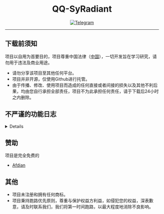 <div align="center">
    <h1> QQ-SyRadiant </h1>

[![Telegram](https://img.shields.io/static/v1?label=Telegram&message=Channel&color=0088cc)](https://t.me/+fRaOECIYFeg2NGE1)

</div>

---

## 下载前须知
项目以自用为首要目的，项目尊重中国法律（[中国](https://baike.baidu.com/item/%E4%B8%AD%E5%8D%8E%E4%BA%BA%E6%B0%91%E5%85%B1%E5%92%8C%E5%9B%BD/106554)），一切开发旨在学习研究，请勿用于违法及商业用途。
- 请勿分享该项目至其他任何平台。
- 项目并非开源，仅使用Github进行托管。
- 由于传播、修改、使用项目而造成的任何直接或者间接的损失以及其他不利后果，均由您自行承担全部责任，项目不为此承担任何责任，请于下载后24小时之内删除。

## 不严谨的功能日志

<details>

项目共存储三个版本的APK，你可以在[Releases](https://github.com/Nekozuka-Hibiki/QQ-SyRadiant/releases)找到。

它们被加密在压缩包内，这是为了防止滥用，获取密钥是完全免费的，你可以在Telegram 频道中自行寻找。

项目使用开源 Xposed 模块实现大部分功能。

使用列表：

- [QAuxiliary](https://github.com/cinit/QAuxiliary)

| 版本 | Full | Plus | Lite |
|------|------|------|------|
| 修改 | 否 | 是 | 是 |
| 模块 | 有 | 有 | 无 |

Full：

- QQ官方APK使用Lspatch注入模块。

Plus：

- 删除UE4等so库。
- 删除Assets与R使用频次非常低的资源和引用；具体为：地图、直播、商城、小世界、QQ秀、小窝、元梦等。
- 修改配置声明，屏蔽敏感Service、Activity、Broadcast Receiver、Content Provider；具体为：定位和联系人权限、日志与遥测、TBS内核、Game推广与VIP广告等。
- 综上，优化了内存占用与电量续航，提速冷启动，轻量防更新。

Lite：

- 同Plus

为了使Plus与Full的冷启动达到最佳效率，你可以预先编译软件。

项目并未对Dex进行修改！，项目均未包含任何恶意代码或病毒性质的内容，报毒请相信安全软件。

</details>

## 赞助

项目是完全免费的

- [Afdian](https://afdian.com/a/SyRadiant)

## 其他
- 项目未注册和拥有任何商标。
- 项目秉持跑路优先原则，尊重与保护权益方利益，如侵犯您的权益，深表歉意，请及时联系我们，我们将第一时间跑路，以最大程度地消除不良影响。

